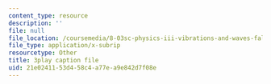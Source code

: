 ```yaml
---
content_type: resource
description: ''
file: null
file_location: /coursemedia/8-03sc-physics-iii-vibrations-and-waves-fall-2016/21e0241153d458c4a77ea9e842d7f08e_RhIh1zw0-BM.vtt
file_type: application/x-subrip
resourcetype: Other
title: 3play caption file
uid: 21e02411-53d4-58c4-a77e-a9e842d7f08e
---
```

